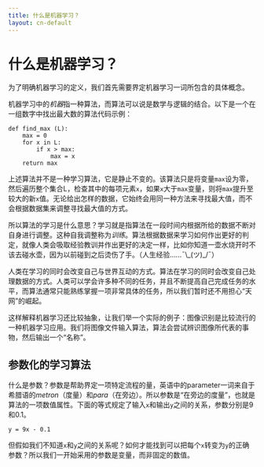 ```yaml
---
title: 什么是机器学习？
layout: cn-default
---
```


# 什么是机器学习？

为了明确机器学习的定义，我们首先需要界定机器学习一词所包含的具体概念。 

机器学习中的*机器*指一种算法，而算法可以说是数学与逻辑的结合。以下是一个在一组数字中找出最大数的算法代码示例：

    def find_max (L):
        max = 0
        for x in L:
            if x > max:
                max = x
        return max

上述算法并不是一种学习算法，它是静止不变的。该算法只是将变量`max`设为零，然后遍历整个集合L，检查其中的每项元素`x`，如果`x`大于`max`变量，则将`max`提升至较大的新`x`值。无论给出怎样的数据，它始终会用同一种方法来寻找最大值，而不会根据数据集来调整寻找最大值的方式。

所以算法的学习是什么意思？学习就是指算法在一段时间内根据所给的数据不断对自身进行调整。这种自我调整称为*训练*。算法根据数据来学习如何作出更好的判定，就像人类会吸取经验教训并作出更好的决定一样，比如你知道一壶水烧开时不该去碰水壶，因为以前碰到之后烫伤了手。（人生经验……¯\\\_(ツ)_/¯）

人类在学习的同时会改变自己与世界互动的方式。算法在学习的同时会改变自己处理数据的方式。人类可以学会许多种不同的任务，并且不断提高自己完成任务的水平，而算法通常只能熟练掌握一项非常具体的任务，所以我们暂时还不用担心“天网”的崛起。

这样解释机器学习还比较抽象，让我们举一个实际的例子：图像识别是比较流行的一种机器学习应用。我们将图像文件输入算法，算法会尝试辨识图像所代表的事物，然后输出一个“名称”。 

## 参数化的学习算法

什么是参数？参数是帮助界定一项特定流程的量，英语中的parameter一词来自于希腊语的*metron*（度量）和*para*（在旁边）。所以参数是“在旁边的度量”，也就是算法的一项数值属性。下面的等式规定了输入`x`和输出`y`之间的关系，参数分别是9和0.1。 

`y = 9x - 0.1`

但假如我们不知道`x`和`y`之间的关系呢？如何才能找到可以把每个`x`转变为`y`的正确参数？所以我们一开始采用的参数是变量，而非固定的数值。 

